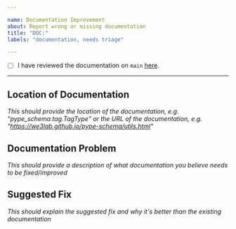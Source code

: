 ```yaml
---

name: Documentation Improvement
about: Report wrong or missing documentation
title: "DOC:"
labels: "documentation, needs triage"

---
```


- [ ] I have reviewed the documentation on `main` [here](https://we3lab.github.io/pype-schema/).

---

## Location of Documentation
*This should provide the location of the documentation, e.g. "pype_schema.tag.TagType" or the URL of the documentation, e.g. "https://we3lab.github.io/pype-schema/utils.html"*

## Documentation Problem
*This should provide a description of what documentation you believe needs to be fixed/improved*

## Suggested Fix
*This should explain the suggested fix and why it's better than the existing documentation*
